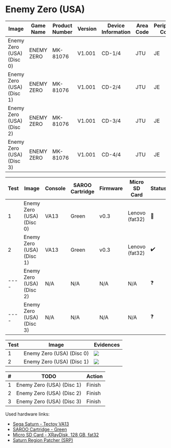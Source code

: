 # Enemy Zero (USA)

| Image                     | Game Name  | Product Number | Version | Device Information | Area Code | Peripheral Code |
| ------------------------- | ---------- | -------------- | ------- | ------------------ | --------- | --------------- |
| Enemy Zero (USA) (Disc 0) | ENEMY ZERO | MK-81076       | V1.001  | CD-1/4             | JTU       | JE              |
| Enemy Zero (USA) (Disc 1) | ENEMY ZERO | MK-81076       | V1.001  | CD-2/4             | JTU       | JE              |
| Enemy Zero (USA) (Disc 2) | ENEMY ZERO | MK-81076       | V1.001  | CD-3/4             | JTU       | JE              |
| Enemy Zero (USA) (Disc 3) | ENEMY ZERO | MK-81076       | V1.001  | CD-4/4             | JTU       | JE              |

| Test | Image                     | Console | SAROO Cartridge | Firmware | Micro SD Card  | Status             | Time Played |
| ---- | ------------------------- | ------- | --------------- | -------- | -------------- | ------------------ | ----------- |
| 1    | Enemy Zero (USA) (Disc 0) | VA13    | Green           | v0.3     | Lenovo (fat32) | :100:              | 19 minutes  |
| 2    | Enemy Zero (USA) (Disc 1) | VA13    | Green           | v0.3     | Lenovo (fat32) | :heavy_check_mark: | 18 minutes  |
| ---- | Enemy Zero (USA) (Disc 2) | N/A     | N/A             | N/A      | N/A            | :question:         | N/A         |
| ---- | Enemy Zero (USA) (Disc 3) | N/A     | N/A             | N/A      | N/A            | :question:         | N/A         |

| Test | Image                     | Evidences                                                                                        |
| ---- | ------------------------- | ------------------------------------------------------------------------------------------------ |
| 1    | Enemy Zero (USA) (Disc 0) | [![](https://img.youtube.com/vi/21aptNmny1s/0.jpg)](https://www.youtube.com/watch?v=21aptNmny1s) |
| 2    | Enemy Zero (USA) (Disc 1) | [![](https://img.youtube.com/vi/e5DVeG2BXvw/0.jpg)](https://www.youtube.com/watch?v=e5DVeG2BXvw) |

| #   | TODO                      | Action |
| --- | ------------------------- | ------ |
| 1   | Enemy Zero (USA) (Disc 1) | Finish |
| 2   | Enemy Zero (USA) (Disc 2) | Finish |
| 3   | Enemy Zero (USA) (Disc 3) | Finish |

Used hardware links:

- [Sega Saturn - Tectoy VA13](../../../../Info/Consoles/VA13/README.md)
- [SAROO Cartridge - Green](../../../../Info/Cartridges/RetroGameParadiseStore/1.32F/README.md)
- [Micro SD Card - XRayDisk, 128 GB, fat32](../../../../Info/SdCards/XRayDisk/128GB/fat32/README.md)
- [Saturn Region Patcher (SRP)](https://segaxtreme.net/resources/saturn-region-patcher.81/download)
